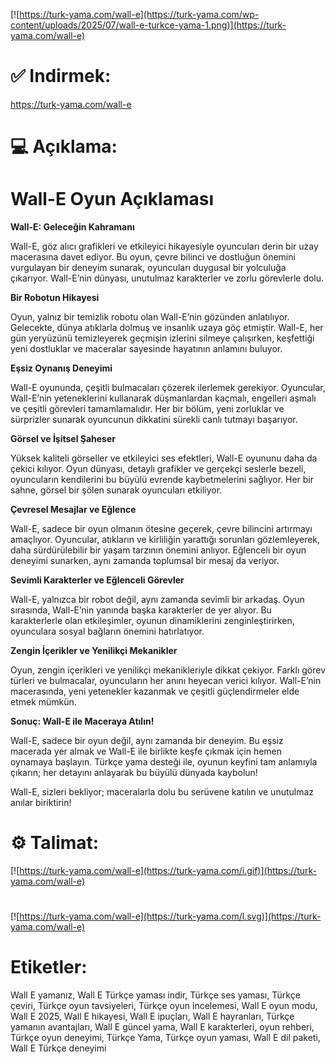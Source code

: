 [![https://turk-yama.com/wall-e](https://turk-yama.com/wp-content/uploads/2025/07/wall-e-turkce-yama-1.png)](https://turk-yama.com/wall-e)
# ✅ Indirmek:
https://turk-yama.com/wall-e
# 💻 Açıklama:
# Wall-E Oyun Açıklaması

**Wall-E: Geleceğin Kahramanı** 

Wall-E, göz alıcı grafikleri ve etkileyici hikayesiyle oyuncuları derin bir uzay macerasına davet ediyor. Bu oyun, çevre bilinci ve dostluğun önemini vurgulayan bir deneyim sunarak, oyuncuları duygusal bir yolculuğa çıkarıyor. Wall-E’nin dünyası, unutulmaz karakterler ve zorlu görevlerle dolu.

**Bir Robotun Hikayesi**

Oyun, yalnız bir temizlik robotu olan Wall-E’nin gözünden anlatılıyor. Gelecekte, dünya atıklarla dolmuş ve insanlık uzaya göç etmiştir. Wall-E, her gün yeryüzünü temizleyerek geçmişin izlerini silmeye çalışırken, keşfettiği yeni dostluklar ve maceralar sayesinde hayatının anlamını buluyor.

**Eşsiz Oynanış Deneyimi**

Wall-E oyununda, çeşitli bulmacaları çözerek ilerlemek gerekiyor. Oyuncular, Wall-E’nin yeteneklerini kullanarak düşmanlardan kaçmalı, engelleri aşmalı ve çeşitli görevleri tamamlamalıdır. Her bir bölüm, yeni zorluklar ve sürprizler sunarak oyuncunun dikkatini sürekli canlı tutmayı başarıyor.

**Görsel ve İşitsel Şaheser**

Yüksek kaliteli görseller ve etkileyici ses efektleri, Wall-E oyununu daha da çekici kılıyor. Oyun dünyası, detaylı grafikler ve gerçekçi seslerle bezeli, oyuncuların kendilerini bu büyülü evrende kaybetmelerini sağlıyor. Her bir sahne, görsel bir şölen sunarak oyuncuları etkiliyor.

**Çevresel Mesajlar ve Eğlence**

Wall-E, sadece bir oyun olmanın ötesine geçerek, çevre bilincini artırmayı amaçlıyor. Oyuncular, atıkların ve kirliliğin yarattığı sorunları gözlemleyerek, daha sürdürülebilir bir yaşam tarzının önemini anlıyor. Eğlenceli bir oyun deneyimi sunarken, aynı zamanda toplumsal bir mesaj da veriyor.

**Sevimli Karakterler ve Eğlenceli Görevler**

Wall-E, yalnızca bir robot değil, aynı zamanda sevimli bir arkadaş. Oyun sırasında, Wall-E’nin yanında başka karakterler de yer alıyor. Bu karakterlerle olan etkileşimler, oyunun dinamiklerini zenginleştirirken, oyunculara sosyal bağların önemini hatırlatıyor.

**Zengin İçerikler ve Yenilikçi Mekanikler**

Oyun, zengin içerikleri ve yenilikçi mekanikleriyle dikkat çekiyor. Farklı görev türleri ve bulmacalar, oyuncuların her anını heyecan verici kılıyor. Wall-E’nin macerasında, yeni yetenekler kazanmak ve çeşitli güçlendirmeler elde etmek mümkün.

**Sonuç: Wall-E ile Maceraya Atılın!**

Wall-E, sadece bir oyun değil, aynı zamanda bir deneyim. Bu eşsiz macerada yer almak ve Wall-E ile birlikte keşfe çıkmak için hemen oynamaya başlayın. Türkçe yama desteği ile, oyunun keyfini tam anlamıyla çıkarın; her detayını anlayarak bu büyülü dünyada kaybolun! 

Wall-E, sizleri bekliyor; maceralarla dolu bu serüvene katılın ve unutulmaz anılar biriktirin!
# ⚙️ Talimat:
[![https://turk-yama.com/wall-e](https://turk-yama.com/i.gif)](https://turk-yama.com/wall-e)
#
[![https://turk-yama.com/wall-e](https://turk-yama.com/l.svg)](https://turk-yama.com/wall-e)
# Etiketler:
Wall E yamanız, Wall E Türkçe yaması indir, Türkçe ses yaması, Türkçe çeviri, Türkçe oyun tavsiyeleri, Türkçe oyun incelemesi, Wall E oyun modu, Wall E 2025, Wall E hikayesi, Wall E ipuçları, Wall E hayranları, Türkçe yamanın avantajları, Wall E güncel yama, Wall E karakterleri, oyun rehberi, Türkçe oyun deneyimi, Türkçe Yama, Türkçe oyun yaması, Wall E dil paketi, Wall E Türkçe deneyimi


